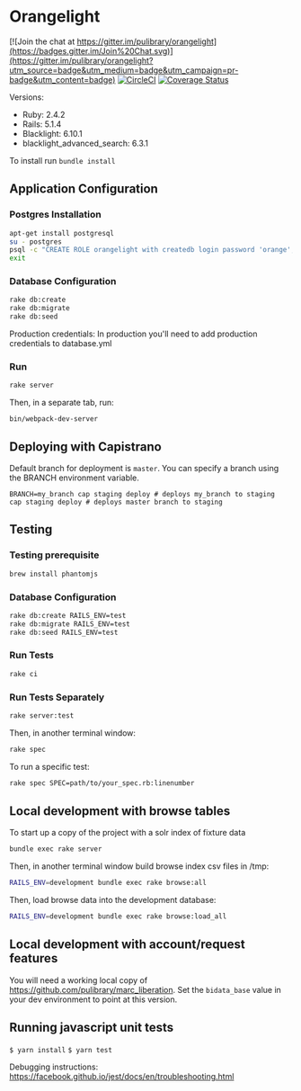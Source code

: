 # Orangelight

[![Join the chat at https://gitter.im/pulibrary/orangelight](https://badges.gitter.im/Join%20Chat.svg)](https://gitter.im/pulibrary/orangelight?utm_source=badge&utm_medium=badge&utm_campaign=pr-badge&utm_content=badge)
[![CircleCI](https://circleci.com/gh/pulibrary/orangelight.svg?style=svg)](https://circleci.com/gh/pulibrary/orangelight)
[![Coverage Status](https://coveralls.io/repos/pulibrary/orangelight/badge.png?branch=master)](https://coveralls.io/r/pulibrary/orangelight)



Versions:

* Ruby: 2.4.2
* Rails: 5.1.4
* Blacklight: 6.10.1
* blacklight_advanced_search: 6.3.1

To install run `bundle install`

Application Configuration
------------------
### Postgres Installation
```bash
apt-get install postgresql
su - postgres
psql -c "CREATE ROLE orangelight with createdb login password 'orange';"
exit
```

### Database Configuration
```bash
rake db:create
rake db:migrate
rake db:seed
```
Production credentials: In production you'll need to add production
credentials to database.yml

### Run
```bash
rake server
```
Then, in a separate tab, run:
```
bin/webpack-dev-server
```

Deploying with Capistrano
------------------
Default branch for deployment is `master`. You can specify a branch using the BRANCH environment variable.
```
BRANCH=my_branch cap staging deploy # deploys my_branch to staging
cap staging deploy # deploys master branch to staging
```

Testing
------------------
### Testing prerequisite
```bash
brew install phantomjs
```

### Database Configuration
```bash
rake db:create RAILS_ENV=test
rake db:migrate RAILS_ENV=test
rake db:seed RAILS_ENV=test
```

### Run Tests

```bash
rake ci
```

### Run Tests Separately

```bash
rake server:test
```

Then, in another terminal window:

```bash
rake spec
```

To run a specific test:

```bash
rake spec SPEC=path/to/your_spec.rb:linenumber
```

## Local development with browse tables

To start up a copy of the project with a solr index of fixture data
```bash
bundle exec rake server
```
Then, in another terminal window build browse index csv files in /tmp:
```bash
RAILS_ENV=development bundle exec rake browse:all
```

Then, load browse data into the development database:
```bash
RAILS_ENV=development bundle exec rake browse:load_all
```

## Local development with account/request features

You will need a working local copy of https://github.com/pulibrary/marc_liberation.
Set the ```bidata_base``` value in your dev environment to point at this version.

## Running javascript unit tests

`$ yarn install`
`$ yarn test`

Debugging instructions: https://facebook.github.io/jest/docs/en/troubleshooting.html
